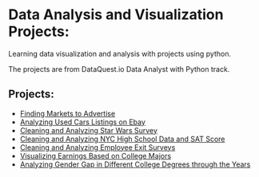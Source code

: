 # Data Analysis and Visualization Projects:
Learning data visualization and analysis with projects using python.

The projects are from DataQuest.io Data Analyst with Python track.

## Projects:

* [Finding Markets to Advertise](https://github.com/guitmg/data_projects/blob/master/finding_market_to_advertise/finding_market_to_advertise.ipynb)
* [Analyzing Used Cars Listings on Ebay](https://github.com/guitmg/data_viz_projects/blob/master/used_car_ebay/used_car_listings_ebay.ipynb)
* [Cleaning and Analyzing Star Wars Survey](https://github.com/guitmg/data_viz_projects/tree/master/star_wars_survey_analysis)
* [Cleaning and Analyzing NYC High School Data and SAT Score](https://github.com/guitmg/data_viz_projects/blob/master/nyc_high_school_data/nyc_high_school_data_sat_scores.ipynb)
* [Cleaning and Analyzing Employee Exit Surveys](https://github.com/guitmg/data_viz_projects/blob/master/employee_exit_surveys/employee_exit_surveys.ipynb)
* [Visualizing Earnings Based on College Majors](https://github.com/guitmg/data_viz_projects/blob/master/earnings_based_on_major/earnings_based_on_major.ipynb)
* [Analyzing Gender Gap in Different College Degrees through the Years](https://github.com/guitmg/data_viz_projects/blob/master/gender_gap_by_degree/gender_gap_by_degree.ipynb)
